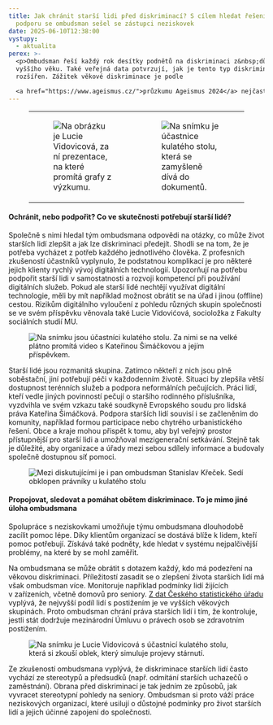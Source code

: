 ```yaml
---
title: Jak chránit starší lidi před diskriminací? S cílem hledat řešení a
  podporu se ombudsman sešel se zástupci neziskovek
date: 2025-06-10T12:38:00
vystupy:
  - aktualita
perex: >-
  <p>Ombudsman řeší každý rok desítky podnětů na diskriminaci z&nbsp;důvodu
  vyššího věku. Také veřejná data potvrzují, jak je tento typ diskriminace
  rozšířen. Zážitek věkové diskriminace je podle 

  <a href="https://www.ageismus.cz/">průzkumu Ageismus 2024</a> nejčastější vnímanou formou diskriminace vůbec. Dominuje nad diskriminací kvůli pohlaví nebo národnosti a časem může potkat každého. I proto se ombudsman tento rok na věkovou diskriminaci zaměřuje. Za účelem spolupráce a sdílení zkušeností přivítal ve své kanceláři zástupce neziskových organizací.&nbsp;</p>
---
```

<figure class="table">
<table>
<tbody>
<tr>
<td>
<figure class="image">
<img src="https://www.ochrance.cz/aktualne/jak_chranit_starsi_lidi_pred_diskriminaci_s_cilem_hledat_reseni_a_podporu_se_ombudsman_sesel_se_zastupci_neziskovek/dsc_1412.jpg" alt="Na obrázku je Lucie Vidovicová, za ní prezentace, na které promítá grafy z výzkumu."></figure></td>
<td>
<figure class="image">
<img src="https://www.ochrance.cz/aktualne/jak_chranit_starsi_lidi_pred_diskriminaci_s_cilem_hledat_reseni_a_podporu_se_ombudsman_sesel_se_zastupci_neziskovek/dsc_1302.jpg" alt="Na snímku je účastnice kulatého stolu, která se zamyšleně dívá do dokumentů."></figure></td></tr></tbody></table></figure>
<h4>
<strong>Ochránit, nebo podpořit? Co ve skutečnosti potřebují starší lidé?</strong></h4>
<p>Společně s&nbsp;nimi hledal tým ombudsmana odpovědi na otázky, co může život starších lidí zlepšit a jak lze diskriminaci předejít. Shodli se na tom, že je potřeba vycházet z&nbsp;potřeb každého jednotlivého člověka. Z profesních zkušeností účastníků vyplynulo, že podstatnou komplikací je pro některé jejich klienty rychlý vývoj digitálních technologií. Upozorňují na potřebu podpořit starší lidi v&nbsp;samostatnosti a rozvoji kompetencí při používání digitálních služeb. Pokud ale starší lidé nechtějí využívat digitální technologie, měli by mít například možnost obrátit se na úřad i jinou (offline) cestou. Rizikům digitálního vyloučení z&nbsp;pohledu různých skupin společnosti se ve svém příspěvku věnovala také Lucie Vidovićová, socioložka z&nbsp;Fakulty sociálních studií MU.</p>
<figure class="image">
<img src="https://www.ochrance.cz/aktualne/jak_chranit_starsi_lidi_pred_diskriminaci_s_cilem_hledat_reseni_a_podporu_se_ombudsman_sesel_se_zastupci_neziskovek/dsc_1319-2.jpg" alt="Na snímku jsou účastníci kulatého stolu. Za nimi se na velké plátno promítá video s Kateřinou Šimáčkovou a jejím příspěvkem."></figure>
<p>Starší lidé jsou rozmanitá skupina. Zatímco někteří z&nbsp;nich jsou plně soběstační, jiní potřebují péči v&nbsp;každodenním životě. Situaci by zlepšila větší dostupnost terénních služeb a podpora neformálních pečujících. Práci lidí, kteří vedle jiných povinností pečují o staršího rodinného příslušníka, vyzdvihla ve svém vzkazu také soudkyně Evropského soudu pro lidská práva Kateřina Šimáčková. Podpora starších lidí souvisí i se začleněním do komunity, například formou participace nebo chytrého urbanistického řešení. Obce a kraje mohou přispět k&nbsp;tomu, aby byl veřejný prostor přístupnější pro starší lidi a umožňoval mezigenerační setkávání. Stejně tak je důležité, aby organizace a úřady mezi sebou sdílely informace a budovaly společně dostupnou síť pomoci.&nbsp;</p>
<figure class="image">
<img src="https://www.ochrance.cz/aktualne/jak_chranit_starsi_lidi_pred_diskriminaci_s_cilem_hledat_reseni_a_podporu_se_ombudsman_sesel_se_zastupci_neziskovek/dsc_1267-2.jpg" alt="Mezi diskutujícími je i pan ombudsman Stanislav Křeček. Sedí obklopen právníky u kulatého stolu"></figure>
<h4>
<strong>Propojovat, sledovat a pomáhat obětem diskriminace. To je mimo jiné úloha ombudsmana</strong></h4>
<p>Spolupráce s&nbsp;neziskovkami umožňuje týmu ombudsmana dlouhodobě zacílit pomoc lépe. Díky klientům organizací se dostává blíže k&nbsp;lidem, kteří pomoc potřebují. Získává také podněty, kde hledat v&nbsp;systému nejpalčivější problémy, na které by se mohl zaměřit.&nbsp;</p>
<p>Na ombudsmana se může obrátit s&nbsp;dotazem každý, kdo má podezření na věkovou diskriminaci. Příležitostí zasadit se o zlepšení života starších lidí má však ombudsman více. Monitoruje například podmínky lidí žijících v&nbsp;zařízeních, včetně domovů pro seniory. 
<a href="https://csu.gov.cz/lide-se-zdravotnim-postizenim?pocet=10&amp;start=0&amp;podskupiny=265&amp;razeni=-datumVydani">Z&nbsp;dat Českého statistického úřadu</a> vyplývá, že nejvyšší podíl lidí s&nbsp;postižením je ve vyšších věkových skupinách. Proto ombudsman chrání práva starších lidí i tím, že kontroluje, jestli stát dodržuje mezinárodní Úmluvu o právech osob se zdravotním postižením.&nbsp;</p>
<figure class="image">
<img src="https://www.ochrance.cz/aktualne/jak_chranit_starsi_lidi_pred_diskriminaci_s_cilem_hledat_reseni_a_podporu_se_ombudsman_sesel_se_zastupci_neziskovek/dsc_1418.jpg" alt="Na snímku je Lucie Vidovicová s účastnicí kulatého stolu, která si zkouší oblek, který simuluje projevy stárnutí."></figure>
<p>Ze zkušeností ombudsmana vyplývá, že diskriminace starších lidí často vychází ze stereotypů a předsudků (např. odmítání starších uchazečů o zaměstnání). Obrana před diskriminací je tak jedním ze způsobů, jak vyvracet stereotypní pohledy na seniory. Ombudsman si proto váží práce neziskových organizací, které usilují o důstojné podmínky pro život starších lidí a jejich účinné zapojení do společnosti.</p>
